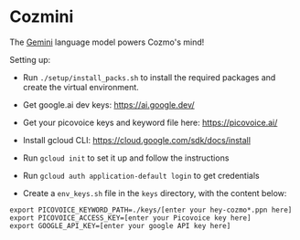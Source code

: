 # Cozmini
The [Gemini](https://gemini.google.com/) language model powers Cozmo's mind!

Setting up:

 - Run `./setup/install_packs.sh` to install the required packages and create
   the virtual environment.

 - Get google.ai dev keys: https://ai.google.dev/
 - Get your picovoice keys and keyword file here: https://picovoice.ai/
 - Install gcloud CLI: https://cloud.google.com/sdk/docs/install
 - Run `gcloud init` to set it up and follow the instructions
 - Run `gcloud auth application-default login` to get credentials

 - Create a `env_keys.sh` file in the `keys` directory, with the content below:

 ```
 export PICOVOICE_KEYWORD_PATH=./keys/[enter your hey-cozmo*.ppn here]
 export PICOVOICE_ACCESS_KEY=[enter your Picovoice key here]
 export GOOGLE_API_KEY=[enter your google API key here]
 ```